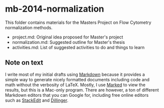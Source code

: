mb-2014-normalization
=====================

This folder contains materials for the Masters Project on Flow Cytometry normalization methods.

* project.md: Original idea proposed for Master's project
* normalization.md: Suggested outline for Master's thesis
* activities.md: List of suggested activities to do and things to learn

Note on text
----------------------------------------

I write most of my initial drafts using [Markdown](http://en.wikipedia.org/wiki/Markdown) because it provides a simple way to generate nicely formatted documents including code and math without the verbosity of LaTeX.  Mostly, I use [Marked](http://marked2app.com/) to view the results, but this is a Mac-only program. There are however, a ton of different Markdown editors that you can Google for, including free online editors such as [StackEdit](https://stackedit.io/) and [Dillinger](https://stackedit.io/).
